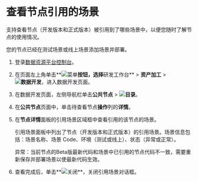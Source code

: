 # 查看节点引用的场景

支持查看节点（开发版本和正式版本）被引用到了哪些场景中，以便您随时了解节点的使用情况。

您的节点已经在测试场景或线上场景添加场景并部署。

1.  登录[数据资源平台控制台](https://dataq.console.aliyun.com)。

2.  在页面左上角单击**![菜单](https://static-aliyun-doc.oss-accelerate.aliyuncs.com/assets/img/zh-CN/6504337061/p188771.png)**按钮，选择**研发工作台** \> **资产加工** \> **![数据开发](https://static-aliyun-doc.oss-accelerate.aliyuncs.com/assets/img/zh-CN/2524223261/p282097.png)**，进入数据开发页面。

3.  在数据开发页面，左侧导航栏单击**公共节点** \> **![目录](https://static-aliyun-doc.oss-accelerate.aliyuncs.com/assets/img/zh-CN/6288133261/p282450.png)**。

4.  在**公共节点**页面中，单击待查看节点**操作**列的**详情**。

5.  在**节点详情**面板的引用场景区域框中查看引用的该节点的场景。

    引用场景面板中列出了节点（开发版本和正式版本）的引用场景。场景信息包括：场景名称、场景 Code、环境（测试或线上）、状态（异常或正常）。

    异常：当前节点的Beta版最新代码和场景中已引用的节点代码不一致，需要重新保存并部署场景以使最新代码生效。

6.  查看完成后，单击**![关闭](https://static-aliyun-doc.oss-accelerate.aliyuncs.com/assets/img/zh-CN/4392530161/p209172.png)**，关闭引用场景对话框。


